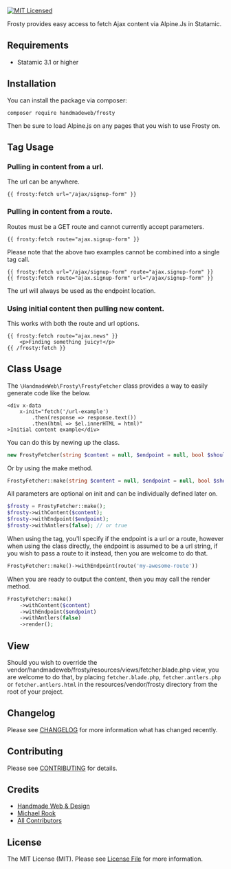 [![MIT Licensed](https://img.shields.io/badge/license-MIT-blue.svg?style=flat-square)](LICENSE.md)

Frosty provides easy access to fetch Ajax content via Alpine.Js in Statamic.

## Requirements

* Statamic 3.1 or higher

## Installation

You can install the package via composer:

```shell
composer require handmadeweb/frosty
```
Then be sure to load Alpine.js on any pages that you wish to use Frosty on.

## Tag Usage

### Pulling in content from a url.
The url can be anywhere.
```antlers
{{ frosty:fetch url="/ajax/signup-form" }}
```

### Pulling in content from a route.
Routes must be a GET route and cannot currently accept parameters.
```antlers
{{ frosty:fetch route="ajax.signup-form" }}
```

Please note that the above two examples cannot be combined into a single tag call.
```antlers
{{ frosty:fetch url="/ajax/signup-form" route="ajax.signup-form" }}
{{ frosty:fetch route="ajax.signup-form" url="/ajax/signup-form" }}
```
The url will always be used as the endpoint location.

### Using initial content then pulling new content.
This works with both the route and url options.
```antlers
{{ frosty:fetch route="ajax.news" }}
    <p>Finding something juicy!</p>
{{ /frosty:fetch }}
```

## Class Usage
The `\HandmadeWeb\Frosty\FrostyFetcher` class provides a way to easily generate code like the below.

```blade
<div x-data 
    x-init="fetch('/url-example')
        .then(response => response.text())
        .then(html => $el.innerHTML = html)"
>Initial content example</div>
```

You can do this by newing up the class.
```php
new FrostyFetcher(string $content = null, $endpoint = null, bool $shouldUseAntlers = false)
```
Or by using the make method.
```php
FrostyFetcher::make(string $content = null, $endpoint = null, bool $shouldUseAntlers = false)
```

All parameters are optional on init and can be individually defined later on.
```php
$frosty = FrostyFetcher::make();
$frosty->withContent($content);
$frosty->withEndpoint($endpoint);
$frosty->withAntlers(false); // or true
```
When using the tag, you'll specify if the endpoint is a url or a route, however when using the class directly, the endpoint is assumed to be a url string, if you wish to pass a route to it instead, then you are welcome to do that.
```php
FrostyFetcher::make()->withEndpoint(route('my-awesome-route'))
```

When you are ready to output the content, then you may call the render method.
```php
FrostyFetcher::make()
    ->withContent($content)
    ->withEndpoint($endpoint)
    ->withAntlers(false)
    ->render();
```

## View
Should you wish to override the vendor/handmadeweb/frosty/resources/views/fetcher.blade.php view, you are welcome to do that, by placing `fetcher.blade.php`, `fetcher.antlers.php` or `fetcher.antlers.html` in the resources/vendor/frosty directory from the root of your project.

## Changelog

Please see [CHANGELOG](https://statamic.com/addons/handmadeweb/frosty/release-notes) for more information what has changed recently.

## Contributing

Please see [CONTRIBUTING](https://github.com/handmadeweb/frosty/blob/main/CONTRIBUTING.md) for details.

## Credits

- [Handmade Web & Design](https://github.com/handmadeweb)
- [Michael Rook](https://github.com/michaelr0)
- [All Contributors](https://github.com/handmadeweb/frosty/graphs/contributors)

## License

The MIT License (MIT). Please see [License File](https://github.com/handmadeweb/frosty/blob/main/LICENSE.md) for more information.